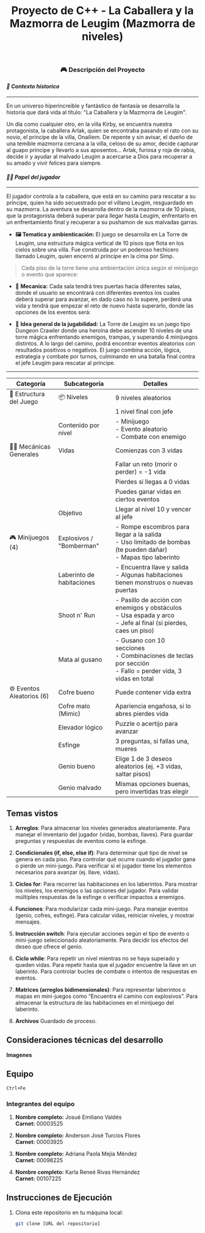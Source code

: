 <h1 align="center">Proyecto de C++ - La Caballera y la Mazmorra de Leugim (Mazmorra de niveles)</h1>
<br>

<h3 align="center">🎮 Descripción del Proyecto</h3>

#### _🏦 Contexto historico_

---

En un universo hiperincreíble y fantástico de fantasía se desarrolla la historia que dará vida al título: "La Caballera y la Mazmorra de Leugim".

Un día como cualquier otro, en la villa Kirby, se encuentra nuestra protagonista, la caballera Arlak, quien se encontraba pasando el rato con su novio, el príncipe de la villa, Onailiem. De repente y sin avisar, el dueño de una temible mazmorra cercana a la villa, celoso de su amor, decide capturar al guapo príncipe y llevarlo a sus aposentos... Arlak, furiosa y roja de rabia, decide ir y ayudar al malvado Leugim a acercarse a Dios para recuperar a su amado y vivir felices para siempre.

#### _🙍‍♀️ Papel del jugador_

---

El jugador controla a la caballera, que está en su camino para rescatar a su príncipe, quien ha sido secuestrado por el villano Leugim, resguardado en su mazmorra. La aventura se desarrolla dentro de la mazmorra de 10 pisos, que la protagonista deberá superar para llegar hasta Leugim, enfrentarlo en un enfrentamiento final y recuperar a su pushamon de sus malvadas garras.

- **🖼️ Tematica y ambienticación:**
  El juego se desarrolla en La Torre de Leugim, una estructura mágica vertical de 10 pisos que flota en los cielos sobre una villa. Fue construida por un poderoso hechicero llamado Leugim, quien encerró al príncipe en la cima por Simp.

> Cada piso de la torre tiene una ambientación única según el minijuego o evento que aparece:

- 🔩 **Mecanica:**
  Cada sala tendrá tres puertas hacia diferentes salas, donde el usuario se encontrará con diferentes eventos los cuales deberá superar para avanzar, en dado caso no lo supere, perderá una vida y tendrá que empezar el reto de nuevo hasta superarlo, donde las opciones de los eventos será:

- 👾 **Idea general de la jugabilidad:**
  La Torre de Leugim es un juego tipo Dungeon Crawler donde una heroína debe ascender 10 niveles de una torre mágica enfrentando enemigos, trampas, y superando 4 minijuegos distintos. A lo largo del camino, podrá encontrar eventos aleatorios con resultados positivos o negativos. El juego combina acción, lógica, estrategia y combate por turnos, culminando en una batalla final contra el jefe Leugim para rescatar al príncipe.

---

| Categoría                 | Subcategoría              | Detalles                                                                                                           |
| ------------------------- | ------------------------- | ------------------------------------------------------------------------------------------------------------------ |
| 🧱 Estructura del Juego   | 📦 Niveles                | 9 niveles aleatorios                                                                                               |
|                           |                           | 1 nivel final con jefe                                                                                             |
|                           | Contenido por nivel       | - Minijuego<br>- Evento aleatorio<br>- Combate con enemigo                                                         |
| 🧑‍💻 Mecánicas Generales    | Vidas                     | Comienzas con 3 vidas                                                                                              |
|                           |                           | Fallar un reto (morir o perder) = -1 vida                                                                          |
|                           |                           | Pierdes si llegas a 0 vidas                                                                                        |
|                           |                           | Puedes ganar vidas en ciertos eventos                                                                              |
|                           | Objetivo                  | Llegar al nivel 10 y vencer al jefe                                                                                |
| 🎮 Minijuegos (4)         | Explosivos / "Bomberman"  | - Rompe escombros para llegar a la salida<br>- Uso limitado de bombas (te pueden dañar)<br>- Mapas tipo laberinto  |
|                           | Laberinto de habitaciones | - Encuentra llave y salida<br>- Algunas habitaciones tienen monstruos o nuevas puertas                             |
|                           | Shoot n' Run              | - Pasillo de acción con enemigos y obstáculos<br>- Usa espada y arco<br>- Jefe al final (si pierdes, caes un piso) |
|                           | Mata al gusano            | - Gusano con 10 secciones<br>- Combinaciones de teclas por sección<br>- Fallo = perder vida, 3 vidas en total      |
| ⚙️ Eventos Aleatorios (6) | Cofre bueno               | Puede contener vida extra                                                                                          |
|                           | Cofre malo (Mimic)        | Apariencia engañosa, si lo abres pierdes vida                                                                      |
|                           | Elevador lógico           | Puzzle o acertijo para avanzar                                                                                     |
|                           | Esfinge                   | 3 preguntas, si fallas una, mueres                                                                                 |
|                           | Genio bueno               | Elige 1 de 3 deseos aleatorios (ej. +3 vidas, saltar pisos)                                                        |
|                           | Genio malvado             | Mismas opciones buenas, pero invertidas tras elegir                                                                |

## **Temas vistos**

1. **Arreglos**:
   Para almacenar los niveles generados aleatoriamente.
   Para manejar el inventario del jugador (vidas, bombas, llaves).
   Para guardar preguntas y respuestas de eventos como la esfinge.

2. **Condicionales (if, else, else if)**:
   Para determinar qué tipo de nivel se genera en cada piso.
   Para controlar qué ocurre cuando el jugador gana o pierde un mini-juego.
   Para verificar si el jugador tiene los elementos necesarios para avanzar (ej. llave, vidas).

3. **Ciclos for**:
   Para recorrer las habitaciones en los laberintos.
   Para mostrar los niveles, los enemigos o las opciones del jugador.
   Para validar múltiples respuestas de la esfinge o verificar impactos a enemigos.

4. **Funciones**:
   Para modularizar cada mini-juego.
   Para manejar eventos (genio, cofres, esfinge).
   Para calcular vidas, reiniciar niveles, y mostrar mensajes.

5. **Instrucción switch**:
   Para ejecutar acciones según el tipo de evento o mini-juego seleccionado aleatoriamente.
   Para decidir los efectos del deseo que ofrece el genio.

6. **Ciclo while**:
   Para repetir un nivel mientras no se haya superado y queden vidas.
   Para repetir hasta que el jugador encuentre la llave en un laberinto.
   Para controlar bucles de combate o intentos de respuestas en eventos.

7. **Matrices (arreglos bidimensionales)**:
   Para representar laberintos o mapas en mini-juegos como “Encuentra el camino con explosivos”.
   Para almacenar la estructura de las habitaciones en el minijuego del laberinto.

8. **Archivos**
   Guardado de proceso.

## **Consideraciones técnicas del desarrollo**

**Imagenes**

## Equipo

```bash
Ctrl+Fe
```

### Integrantes del equipo

1. **Nombre completo:** Josué Emiliano Valdés  
   **Carnet:** 00003525

2. **Nombre completo:** Anderson José Turcios Flores  
   **Carnet:** 00003925

3. **Nombre completo:** Adriana Paola Mejía Méndez  
   **Carnet:** 00098225
4. **Nombre completo:** Karla Reneé Rivas Hernández  
   **Carnet:** 00107225

## Instrucciones de Ejecución

1. Clona este repositorio en tu máquina local:
   ```bash
   git clone [URL del repositorio]
   ```
